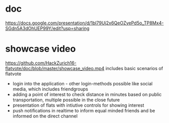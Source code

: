 # doc
https://docs.google.com/presentation/d/1bl79Uj2x6QeOZyePd5o_TP8Mx4-SGdn5A3dOhUEP99Y/edit?usp=sharing

# showcase video
https://github.com/HackZurich16-flatvote/doc/blob/master/showcase_video.mp4
includes basic scenarios of flatvote

* login into the application - other login-methods possible like social media, which includes friendgroups
* adding a point of interest to check distance in minutes based on public transportation, multiple possible in the close future
* presentation of flats with intiutive controls for showing interest
* push notifications in realtime to inform equal minded friends and be informed on the direct channel
